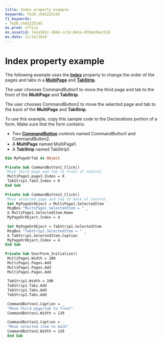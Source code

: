 ```yaml
---
title: Index property example
keywords: fm20.chm5225145
f1_keywords:
- fm20.chm5225145
ms.prod: office
ms.assetid: 7e2a502c-386d-cc3d-842e-8fbbe95e2518
ms.date: 11/14/2018
---
```



# Index property example

The following example uses the **[Index](index-property-microsoft-forms.md)** property to change the order of the pages and tabs in a **[MultiPage](multipage-control.md)** and **[TabStrip](tabstrip-control.md)**. 

The user chooses CommandButton1 to move the third page and tab to the front of the **MultiPage** and **TabStrip**. 

The user chooses CommandButton2 to move the selected page and tab to the back of the **MultiPage** and **TabStrip**. 

To use this example, copy this sample code to the Declarations portion of a form. Make sure that the form contains:

- Two **[CommandButton](commandbutton-control.md)** controls named CommandButton1 and CommandButton2.   
- A **MultiPage** named MultiPage1.    
- A **TabStrip** named TabStrip1.
    

```vb
Dim MyPageOrTab As Object 
 
Private Sub CommandButton1_Click() 
'Move third page and tab to front of control 
 MultiPage1.page3.Index = 0 
 TabStrip1.Tab3.Index = 0 
End Sub 
 
Private Sub CommandButton2_Click() 
'Move selected page and tab to back of control 
 Set MyPageOrObject = MultiPage1.SelectedItem 
 MsgBox "MultiPage1.SelectedItem = " _ 
 & MultiPage1.SelectedItem.Name 
 MyPageOrObject.Index = 4 
 
 Set MyPageOrObject = TabStrip1.SelectedItem 
 MsgBox "TabStrip1.SelectedItem = " _ 
 & TabStrip1.SelectedItem.Caption 
 MyPageOrObject.Index = 4 
End Sub 
 
Private Sub UserForm_Initialize() 
 MultiPage1.Width = 200 
 MultiPage1.Pages.Add 
 MultiPage1.Pages.Add 
 MultiPage1.Pages.Add 
 
 TabStrip1.Width = 200 
 TabStrip1.Tabs.Add 
 TabStrip1.Tabs.Add 
 TabStrip1.Tabs.Add 
 
 CommandButton1.Caption = _ 
 "Move third page/tab to front" 
 CommandButton1.Width = 120 
 
 CommandButton2.Caption = _ 
 "Move selected item to back" 
 CommandButton2.Width = 120 
 End Sub
```


